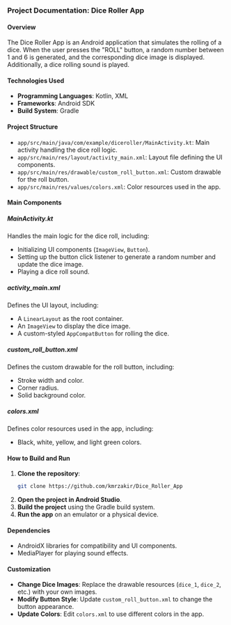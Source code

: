 ### Project Documentation: Dice Roller App

#### Overview
The Dice Roller App is an Android application that simulates the rolling of a dice. When the user presses the "ROLL" button, a random number between 1 and 6 is generated, and the corresponding dice image is displayed. Additionally, a dice rolling sound is played.

#### Technologies Used
- **Programming Languages**: Kotlin, XML
- **Frameworks**: Android SDK
- **Build System**: Gradle

#### Project Structure
- `app/src/main/java/com/example/diceroller/MainActivity.kt`: Main activity handling the dice roll logic.
- `app/src/main/res/layout/activity_main.xml`: Layout file defining the UI components.
- `app/src/main/res/drawable/custom_roll_button.xml`: Custom drawable for the roll button.
- `app/src/main/res/values/colors.xml`: Color resources used in the app.

#### Main Components

##### MainActivity.kt
Handles the main logic for the dice roll, including:
- Initializing UI components (`ImageView`, `Button`).
- Setting up the button click listener to generate a random number and update the dice image.
- Playing a dice roll sound.

##### activity_main.xml
Defines the UI layout, including:
- A `LinearLayout` as the root container.
- An `ImageView` to display the dice image.
- A custom-styled `AppCompatButton` for rolling the dice.

##### custom_roll_button.xml
Defines the custom drawable for the roll button, including:
- Stroke width and color.
- Corner radius.
- Solid background color.

##### colors.xml
Defines color resources used in the app, including:
- Black, white, yellow, and light green colors.

#### How to Build and Run
1. **Clone the repository**:
    ```sh
    git clone https://github.com/kmrzakir/Dice_Roller_App
    ```
2. **Open the project in Android Studio**.
3. **Build the project** using the Gradle build system.
4. **Run the app** on an emulator or a physical device.

#### Dependencies
- AndroidX libraries for compatibility and UI components.
- MediaPlayer for playing sound effects.

#### Customization
- **Change Dice Images**: Replace the drawable resources (`dice_1`, `dice_2`, etc.) with your own images.
- **Modify Button Style**: Update `custom_roll_button.xml` to change the button appearance.
- **Update Colors**: Edit `colors.xml` to use different colors in the app.


